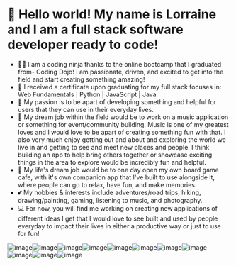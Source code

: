 # 👋 Hello world! My name is Lorraine and I am a full stack software developer ready to code!
- 🐱‍👤 I am a coding ninja thanks to the online bootcamp that I graduated from- Coding Dojo! I am passionate, driven, and excited to get into the field and start creating something amazing!
- 📃 I received a certificate upon graduating for my full stack focuses in: Web Fundamentals | Python | JavaScript | Java
- 💖 My passion is to be apart of developing something and helpful for users that they can use in their everyday lives.
- 💭 My dream job within the field would be to work on a music application or something for event/community building. Music is one of my greatest loves and I would love to be apart of creating something fun with       that. I also very much enjoy getting out and about and exploring the world we live in and getting to see and meet new places and people. I think building an app to help bring others together or showcase             exciting things in the area to explore would be incredibly fun and helpful.
- 🎲 My life's dream job would be to one day open my own board game cafe, with it's own companion app that I've built to use alongside it, where people can go to relax, have fun, and make memories.
- 💕 My hobbies & interests include adventures/road trips, hiking, drawing/painting, gaming, listening to music, and photography. 
- 💻 For now, you will find me working on creating new applications of different ideas I get that I would love to see built and used by people everyday to impact their lives in either a productive way or just to use for fun!



![image](https://github.com/rubyrain44/rubyrain44/assets/107738367/82e828dc-178a-4155-80fa-4ef4504b2580)![image](https://github.com/rubyrain44/rubyrain44/assets/107738367/b1c330ee-25e1-405d-85a6-b00a0f899bc0)![image](https://github.com/rubyrain44/rubyrain44/assets/107738367/13ffdb52-1c9b-4655-ac5d-0eda583d94cd)![image](https://github.com/rubyrain44/rubyrain44/assets/107738367/feb4f312-07bd-4a9f-9a06-8c72390d5796)![image](https://github.com/rubyrain44/rubyrain44/assets/107738367/ef3964d3-dd90-4fc2-b744-8567cc3d5308)![image](https://github.com/rubyrain44/rubyrain44/assets/107738367/ff7b93bd-bd74-4c0f-83bb-8e98a2899daf)![image](https://github.com/rubyrain44/rubyrain44/assets/107738367/e443d131-251c-4a31-b140-7357d0039657)![image](https://github.com/rubyrain44/rubyrain44/assets/107738367/b77cbb68-88b2-423b-abab-f3070a6fb16f)![image](https://github.com/rubyrain44/rubyrain44/assets/107738367/a0ce7ca5-ca6b-4688-9dc5-62f6e55b53a2)![image](https://github.com/rubyrain44/rubyrain44/assets/107738367/ca84c443-0412-47d6-8525-ecab3e1a2639)![image](https://github.com/rubyrain44/rubyrain44/assets/107738367/fcdfafab-415f-4ec6-9c69-5858f38ea23c)


<!---
rubyrain44/rubyrain44 is a ✨ special ✨ repository because its `README.md` (this file) appears on your GitHub profile.
You can click the Preview link to take a look at your changes.
--->

